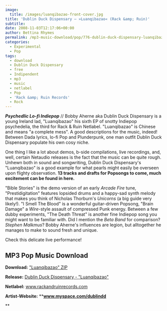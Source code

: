 ```yaml
---
image:
  title: /images/luanqibazao-front-cover.jpg
title: 'Dublin Duck Dispensary – »Luanqibazao« (Rack &amp; Ruin)'
subtitle: 
date: 2008-11-03T12:17:06+00:00
author: Bettina Rhymes
permalink: /mp3-music-download/pop/776-dublin-duck-dispensary-luanqibazao-rack-ruin
categories:
  - Experimental
  - Pop
tags:
  - download
  - Dublin Duck Dispensary
  - free
  - Indipendent
  - mp3
  - music
  - netlabel
  - Pop
  - 'Rack &amp; Ruin Records'
  - Rock
---
```

***Psychedlic Lo-fi Indiepop*** // Bobby Aherne aka Dublin Duck Dispensary is a young Ireland lad, "Luanqibazao" his sixth EP of snotty Indiepop psychedelia, the third for Rack & Ruin Netlabel. "Luanqibazao" is Chinese and means "a complete mess". A good descriptions for the music, indeed! Between Dada lyrics, lo-fi Pop and Plunderpunk, one man outfit Dublin Duck Dispensary populate his own cosy niche.<!--more-->

One thing I like a lot about demos, b-side compilations, live recordings, and, well, certain Netaudio releases is the fact that the music can be quite rough. Unhewn both in sound and songwriting, Dublin Duck Dispensary's  "Luanqibazao" is a good example for what pearls might easily be overseen upon flighty observation. **13 tracks and drafts for Popsongs to come, much excitement can be found in here.** 

"Bible Stories" is the demo version of an early _Arcade Fire_ tune, "Prestidigitation" features lopsided drums and a happy-sad synth melody that makes you think of Nicholas Thorburn's _Unicorns_ (a big guide very likely!). "I Smell The Blood" is a wonderful guitar-driven Popsong, "Brain Damage" a _Wire_-style assault of compressed Punk energy. Between a few dubby experiments, "The Death Threat" is another fine Indiepop song you might want to be familiar with. Did I mention the _Beta Band_ for comparison? _Stephen Malkmus_? Bobby Aherne's influences are legion, but alltogether he manages to make to sound fresh and unique.

Check this delicate live performance!



## MP3 Pop Music Download

**Download:** <a href="http://www.rackandruinrecords.com/albums/rrr081.zip" target="_blank">"Luanqibazao" ZIP</a>
  
**Release:** <a href="http://www.rackandruinrecords.com/artists/dublinduckdispensary.php" target="_blank">Dublin Duck Dispensary - "Luanqibazao"</a>
  
**Netlabel:** <a href="http://www.rackandruinrecords.com/" target="_blank">www.rackandruinrecords.com</a>
  
**Artist-Website:** ****<a href="http://www.myspace.com/dublindd" target="_blank">www.myspace.com/dublindd</a>**
  
**
